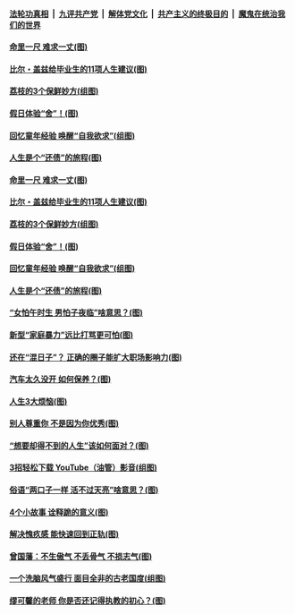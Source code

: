 ####  [法轮功真相](../../../../basic/blob/master/README.md?t=06212002) &nbsp;|&nbsp; [九评共产党](../../../../9ping.md/blob/master/README.md?t=06212002) &nbsp;|&nbsp; [解体党文化](../../../../jtdwh.md/blob/master/README.md?t=06212002)  &nbsp;|&nbsp; [共产主义的终极目的](../../../../gczydzjmd.md/blob/master/README.md?t=06212002) &nbsp;|&nbsp; [魔鬼在统治我们的世界](../../../../mgztzwmdsj.md/blob/master/README.md?t=06212002) 

#### [命里一尺 难求一丈(图)](../pages/p8/936782.md?t=06212002) 

#### [比尔・盖兹给毕业生的11项人生建议(图)](../pages/p8/936231.md?t=06212002) 

#### [荔枝的3个保鲜妙方(组图)](../pages/p8/936950.md?t=06212002) 

#### [假日体验“舍”！(图)](../pages/p8/937183.md?t=06212002) 

#### [回忆童年经验 唤醒“自我欲求”(组图)](../pages/p8/937082.md?t=06212002) 

#### [人生是个“还债”的旅程(图)](../pages/p8/936768.md?t=06212002) 

#### [命里一尺 难求一丈(图)](../pages/p8/936782.md?t=06212002) 

#### [比尔・盖兹给毕业生的11项人生建议(图)](../pages/p8/936231.md?t=06212002) 

#### [荔枝的3个保鲜妙方(组图)](../pages/p8/936950.md?t=06212002) 

#### [假日体验“舍”！(图)](../pages/p8/937183.md?t=06212002) 

#### [回忆童年经验 唤醒“自我欲求”(组图)](../pages/p8/937082.md?t=06212002) 

#### [人生是个“还债”的旅程(图)](../pages/p8/936768.md?t=06212002) 

#### [“女怕午时生 男怕子夜临”啥意思？(图)](../pages/p8/937081.md?t=06212002) 

#### [新型“家庭暴力”远比打骂更可怕(图)](../pages/p8/936230.md?t=06212002) 

#### [还在“混日子”？ 正确的圈子能扩大职场影响力(图)](../pages/p8/937049.md?t=06212002) 

#### [汽车太久没开 如何保养？(图)](../pages/p8/937035.md?t=06212002) 

#### [人生3大烦恼(图)](../pages/p8/936959.md?t=06212002) 

#### [别人尊重你 不是因为你优秀(图)](../pages/p8/936253.md?t=06212002) 

#### [“想要却得不到的人生”该如何面对？(图)](../pages/p8/936933.md?t=06212002) 

#### [3招轻松下载 YouTube（油管）影音(组图)](../pages/p8/936922.md?t=06212002) 

#### [俗语“两口子一样 活不过天亮”啥意思？(图)](../pages/p8/936917.md?t=06212002) 

#### [4个小故事 诠释跪的意义(图)](../pages/p8/936353.md?t=06212002) 

#### [解决愧疚感 能快速回到正轨(图)](../pages/p8/936834.md?t=06212002) 

#### [曾国藩：不生傲气 不丢骨气 不损志气(图)](../pages/p8/936248.md?t=06212002) 

#### [一个洗脑风气盛行 面目全非的古老国度(组图)](../pages/p8/936759.md?t=06212002) 

#### [缪可馨的老师 你是否还记得执教的初心？(图)](../pages/p8/936737.md?t=06212002) 

